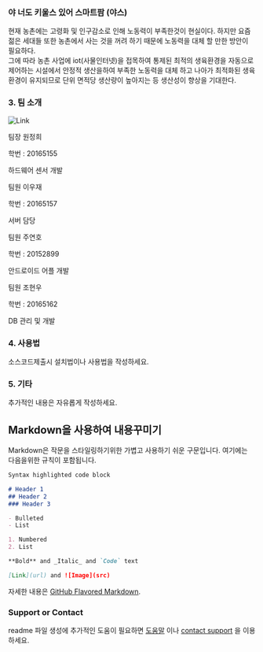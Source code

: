 
### 야 너도 키울스 있어 스마트팜 (야스)

현재 농촌에는 고령화 및 인구감소로 인해 노동력이 부족한것이 현실이다. 하지만 요즘 젊은 세대들 또한 농촌에서 사는 것을 꺼려 하기 때문에 노동력을 대체 할 만한 방안이 필요하다.  
 그에 따라 농촌 사업에 iot(사물인터넷)을 접목하여 통제된 최적의 생육환경을 자동으로 제어하는 시설에서 안정적 생산을하여 부족한 노동력을 대체 하고 나아가 최적화된 생육환경이 유지되므로 단위 면적당 생산량이 높아지는 등 생산성이 향상을 기대한다.



### 3. 팀 소개

![Link](file:///C:/Users/wjdgm/OneDrive/%EB%B0%94%ED%83%95%20%ED%99%94%EB%A9%B4/KakaoTalk_20190315_132427731.jpg)

팀장 원정희

학번 : 20165155

하드웨어 센서 개발

팀원 이우재

학번 : 20165157

서버 담당

팀원 주연호

학번 : 20152899

안드로이드 어플 개발

팀원 조현우

학번 : 20165162

DB 관리 및 개발

### 4. 사용법

소스코드제출시 설치법이나 사용법을 작성하세요.

### 5. 기타

추가적인 내용은 자유롭게 작성하세요.


## Markdown을 사용하여 내용꾸미기

Markdown은 작문을 스타일링하기위한 가볍고 사용하기 쉬운 구문입니다. 여기에는 다음을위한 규칙이 포함됩니다.

```markdown
Syntax highlighted code block

# Header 1
## Header 2
### Header 3

- Bulleted
- List

1. Numbered
2. List

**Bold** and _Italic_ and `Code` text

[Link](url) and ![Image](src)
```

자세한 내용은 [GitHub Flavored Markdown](https://guides.github.com/features/mastering-markdown/).

### Support or Contact

readme 파일 생성에 추가적인 도움이 필요하면 [도움말](https://help.github.com/articles/about-readmes/) 이나 [contact support](https://github.com/contact) 을 이용하세요.
